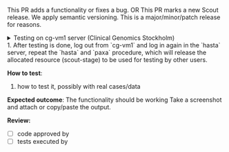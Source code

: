This PR adds a functionality or fixes a bug.
OR
This PR marks a new Scout release. We apply semantic versioning. This is a major/minor/patch release for reasons.

<details>
<summary>Testing on cg-vm1 server (Clinical Genomics Stockholm)</summary>

**Prepare for testing**
1. Make sure the PR is pushed and available on [Docker Hub](https://hub.docker.com/repository/docker/clinicalgenomics/scout-server-stage)
1. Fist book your testing time using the paxa software installed on `hasta`:
 - Log in into hasta: `ssh <USER.NAME>@hasta.scilifelab.se`
 - Activate the staging environment with the command `us` (Use Stage)
 - Run the command `paxa` and follow the instructions. Make sure to specify scout-stage as the resource you request and the server cg-vm1 as server.
1. Log out from the hasta server.
1. `ssh <USER.NAME>@cg-vm1.scilifelab.se`
1. `sudo -iu hiseq.clinical`
1. `ssh localhost`
1. (optional) Find out which scout branch is currently deployed on cg-vm1: `podman ps`
1. Stop the service with current deployed branch: `systemctl --user stop scout.target`
1. Start the scout service with the branch to test: `systemctl --user start scout@<this_branch>`
1. Make sure the branch is deployed: `systemctl --user status scout.target`
</details>
1. After testing is done, log out from `cg-vm1` and log in again in the `hasta` server, repeat the `hasta` and `paxa` procedure, which will release the allocated resource (scout-stage) to be used for testing by other users.

**How to test**:
1. how to test it, possibly with real cases/data

**Expected outcome**:
The functionality should be working
Take a screenshot and attach or copy/paste the output.

**Review:**
- [ ] code approved by
- [ ] tests executed by
